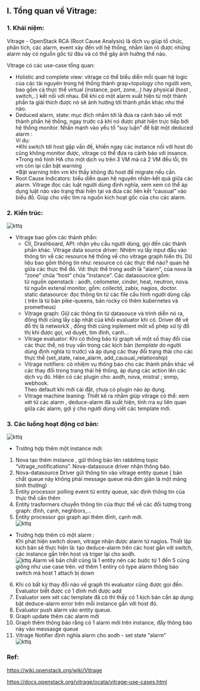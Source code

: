 ## I. Tổng quan về Vitrage:
### 1. Khái niệm:

 Vitrage - OpenStack RCA (Root Cause Analysis) là dịch vụ giúp tổ chức, phân tích, các alarm, event xảy đến với hệ thống, nhằm làm rõ được những alarm này có nguồn gốc từ đâu và có thể gây ảnh hưởng thế nào.
 
Vitrage có các use-case tổng quan:

- Holistic and complete view: vitrage có thể biểu diễn mỗi quan hệ logic của các tài nguyên trong hệ thống thành grap+topology cho người xem, bao gồm cả thực thể virtual (instance, port, zone,..) hay physical (host , switch,..) kết nối với nhau. Để khi có một alarm xuất hiện từ một thành phần ta giải thích được nó sẽ ảnh hưởng tới thành phần khác như thế nào.
- Deduced alarm, state: mục đích nhắm tới là đưa ra cảnh báo về một thành phần hệ thống, ngay trước cả khi nó được phát hiện trực tiếp bởi hệ thống monitor. Nhấn mạnh vào yếu tố “suy luận” để bật một deduced alarm : <br/>
Ví dụ:<br/>
*Khi switch tới host gặp vấn đề, khiến ngay các instance nối với host đó cũng không monitor được,  vitrage có thể đưa ra cảnh báo với insance.<br/>
*Trong mô hình HA cho một dịch vụ trên 3 VM mà cả 2 VM đều lỗi, thì vm còn lại cần bật warning<br/>
*Bật warning trên vm khi thấy không đủ host để migrate nếu cần.<br/>
- Root Cause Indicators: biểu diễn quan hệ nguyên nhân-kết quả giữa các alarm. Vitrage đọc các luật người dùng định nghĩa, xem xem có thể áp dụng luật nào vào trạng thái hiện tại và đưa các liên kết “causual” vào biểu đồ. Giúp cho việc tìm ra nguồn kích hoạt gốc của cho các alarm. 

### 2. Kiến trúc:

![kttq](image/kttq.png)

- Vitrage bao gồm các thành phần:
  - ClI, Drashboard, API: nhận yêu cầu người dùng, gọi đến các thành phần khác.
Vitrage data source driver: Nhiệm vụ lấy input đầu vào thông tin về các resource hệ thống về cho vitrage graph hiển thị. Dữ liệu bao gồm thông tin như: resource có các thực thể nào? quan hệ giữa các thực thể đó. Vd: thực thể trong aodh là “alarm”, của nova là “zone” chứa “host” chứa “instance”. Các datasoucrce gồm: <br/>
từ nguồn openstack : aodh, ceilometer, cinder, heat, neutron, nova.<br/>
từ nguồn extenal monitor, gồm: collectd, zabix, nagios, doctor.<br/>
static datasource: đọc thông tin từ các file cấu hình người dùng cấp<br/>
( trên là từ bản pike-queens, bản rocky có thêm kubernetes và prometheus)
  - Vitrage graph: Giữ các thông tin từ datasouce và trình diễn nó ra, đồng thời cũng lấy cập nhật của khối evaluator khi có. Driver để vẽ đồ thị là networkX , đồng thời cũng inplement môt số phép xử lý đồ thị khi được gọi, vd duyệt, tìm đỉnh, cạnh…
  - Vitrage evaluator:  Khi có thông báo từ graph về một số thay đổi của các thực  thể, nó truy vấn trong các kịch bản (*template* do người dùng định nghĩa từ trước) và áp dụng các thay đổi trạng thái cho các thực thể  (set_state, raise_alarm, add_causual_relationship)
  - Vitrage notifiers: có nhiệm vụ thông báo cho các thành phần khác về các thay đổi trong trang thái hệ thống, áp dụng các action lên các dịch vụ đó. Hiện có các plugin cho: aodh, nova, mistral ; snmp, webhook. <br/>
Theo default khi mới cài đặt, chưa có plugin nào áp dụng.
  - Vitrage machine leaning: Thiết kế ra nhằm giúp vitrage có thể: xem xét từ các alarm , deduce-alarm đã xuất hiện, tính rra sự liên quan giữa các alarm, gợi ý cho người dùng viết các template mới.
  
### 3. Các luồng hoạt động cơ bản:

![kttq](image/lhd1.png)

- Trường hợp thêm một instance mới:<br/>
1. Nova tạo thêm instance , gửi thông báo lên rabbitmq topic “vitrage_notifications”. Nova-datasouce driver nhận thông báo. <br/>
2. Nova-datasource Driver gửi thông tin vào vitrage entity queue ( bản chất queue này không phải message queue mà đơn giản là một mảng bình thường)<br/>
3. Entity processor polling event từ entity queue, xác định thông tin của thực thể cần thêm <br/>
4. Entity trasformers chuyển thông tin của thực thể về các đối tượng trong graph: đỉnh, cạnh, neghbors,... <br/>
5. Entity processor gọi graph api thêm đỉnh, cạnh mới.<br/>
![kttq](image/lhd1vd.png)

- Trường hợp thêm có một alarm :<br/>
Khi phát hiện switch down, vitrage nhận được alarm từ nagios. Thiết lập kịch bản sẽ thực hiện là: tạo deduce-alarm trên các host gắn với switch, các instance gắn trên host và triger lại cho aodh. <br/>
![kttq](image/lhd2.png)
Alarm về bản chất cũng là 1 entity nên các bước từ 1 đến 5 cũng giống như use case trên. vd thêm 1 entiry có type alarm thông báo switch mà host 1 attach bị down <br/>
6. Khi có bất kỳ thay đổi nào về graph thì evaluator cũng được gọi đến. Evaluator biết được có 1 đỉnh mới được add<br/>
7. Evaluator xem xét các template đã có thì thấy có 1 kịch bản cần áp dụng: bật deduce-alarm error trên mỗi instance gắn với host đó. <br/>
8. Evaluator push alarm vào entity queue.<br/>
9. Graph update thêm các alarm mới <br/>
10. Graph thêm thông báo rằng có 1 alarm mới trên instance, đẩy thông báo này vào messasge queue <br/>
11. Vitrage Notifier định nghĩa alarm cho aodh - set state “alarm” <br/>
![kttq](image/lhd2vd.png)
### Ref:

https://wiki.openstack.org/wiki/Vitrage 

https://docs.openstack.org/vitrage/ocata/vitrage-use-cases.html

